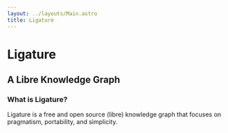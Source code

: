 ```yaml
---
layout: ../layouts/Main.astro
title: Ligature
---
```


<h1 class="title has-text-centered">Ligature</h1>

<h2 class="subtitle is-6 has-text-centered">A Libre Knowledge Graph</h2>

### What is Ligature?

Ligature is a free and open source (libre) knowledge graph that focuses on pragmatism, portability, and simplicity.

